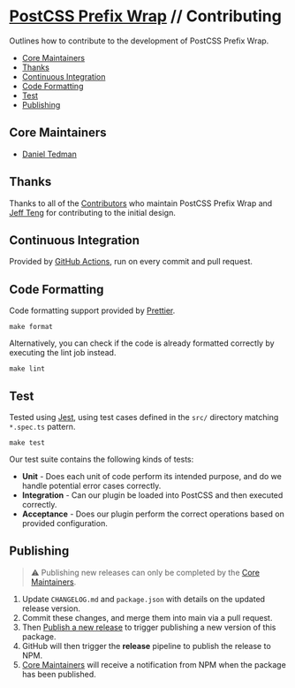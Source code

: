 # [PostCSS Prefix Wrap](./README.md) // Contributing

Outlines how to contribute to the development of PostCSS Prefix Wrap.

-   [Core Maintainers](#core-maintainers)
-   [Thanks](#thanks)
-   [Continuous Integration](#continuous-integration)
-   [Code Formatting](#code-formatting)
-   [Test](#test)
-   [Publishing](#publishing)

## Core Maintainers

-   [Daniel Tedman](https://github.com/dbtedman)

## Thanks

Thanks to all of the [Contributors](https://github.com/dbtedman/postcss-prefixwrap/graphs/contributors) who maintain PostCSS Prefix Wrap and [Jeff Teng](https://github.com/aj120426394) for contributing to the initial design.

## Continuous Integration

Provided by [GitHub Actions](https://github.com/dbtedman/postcss-prefixwrap/actions?workflow=Test), run on every commit and pull request.

## Code Formatting

Code formatting support provided by [Prettier](https://prettier.io/).

```shell
make format
```

Alternatively, you can check if the code is already formatted correctly by executing the lint job instead.

```shell
make lint
```

## Test

Tested using [Jest](https://jestjs.io/), using test cases defined in the `src/` directory matching `*.spec.ts` pattern.

```shell
make test
```

Our test suite contains the following kinds of tests:

-   **Unit** - Does each unit of code perform its intended purpose, and do we handle potential error cases correctly.
-   **Integration** - Can our plugin be loaded into PostCSS and then executed correctly.
-   **Acceptance** - Does our plugin perform the correct operations based on provided configuration.

## Publishing

> ⚠️ Publishing new releases can only be completed by the [Core Maintainers](#core-maintainers).

1. Update `CHANGELOG.md` and `package.json` with details on the updated release version.
2. Commit these changes, and merge them into main via a pull request.
3. Then [Publish a new release](https://github.com/dbtedman/postcss-prefixwrap/releases/new) to trigger publishing a new version of this package.
4. GitHub will then trigger the **release** pipeline to publish the release to NPM.
5. [Core Maintainers](#core-maintainers) will receive a notification from NPM when the package has been published.
